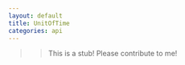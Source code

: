 ```yaml
---
layout: default
title: UnitOfTime
categories: api
---
```


>>This is a stub!  Please contribute to me!
